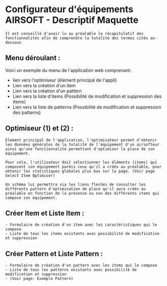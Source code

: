 # Configurateur d'équipements AIRSOFT - Descriptif Maquette

    Il est conseillé d'avoir lu au préalable le récapitulatif des fonctionnalités afin de comprendre la totalité des termes cités au-dessous

## Menu déroulant :
  Voici un exemple du menu de l'application web comprenant:
  - lien vers l'optimiseur (élément principal de l'appli)
  - Lien vers la création d'un item 
  - Lien vers la création d'un pattern
  - Lien vers la liste d'items (Possibilité de modification et suppression des items)
  - Lien vers la liste de patterns (Possibilité de modification et suppression des patterns)

## Optimiseur (1) et (2) :
    Element principal de l'application, l'optimisateur permet d'obtenir les données générales de la totalité de l'équipement d'un airsofteur ainsi qu'une fonctionnalité permettant d'optimiser la place de son équipement.
    
    Pour cela, l'utilisateur doit sélectionner les éléments (items) qui composent son équipement parmis ceux qu'il a créés au préalable, pour obtenir les statistiques globales plus bas sur la page. (Voir page Select Item Optimiser)
    
    Un schéma lui permettra via les liens fléchés de consulter les différents pattern d'optimisation de place qu'il aura créés au préalable en fonction de la présence ou non des différents items qui compose son équipement.
    
## Créer Item et Liste Item :
    - Formulaire de création d'un item avec les caractéristiques qui le compose
    - Liste de tous les items existants avec possibilité de modification et suppression 
    
## Créer Pattern et Liste Pattern :
    - Formulaire de création d'un pattern avec les items qui le compose
    - Liste de tous les patterns existants avec possibilité de modification et suppression 
    - (Voir page: Exemple Pattern)
    